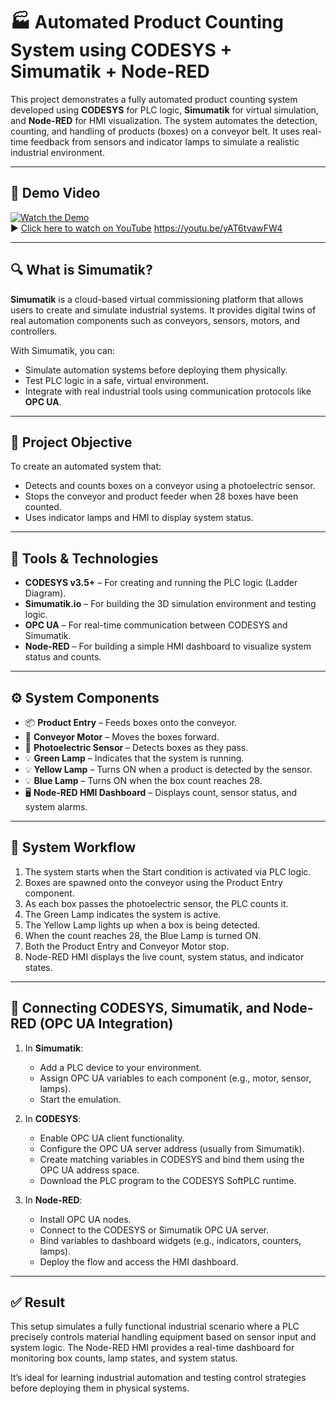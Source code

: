 # 🏭 Automated Product Counting System using CODESYS + Simumatik + Node-RED

This project demonstrates a fully automated product counting system developed using **CODESYS** for PLC logic, **Simumatik** for virtual simulation, and **Node-RED** for HMI visualization. The system automates the detection, counting, and handling of products (boxes) on a conveyor belt. It uses real-time feedback from sensors and indicator lamps to simulate a realistic industrial environment.

---

## 🎥 Demo Video
[![Watch the Demo](https://img.youtube.com/vi/9ufg_MycdEk/0.jpg)](https://youtu.be/9ufg_MycdEk)  
▶️ [Click here to watch on YouTube](https://youtu.be/9ufg_MycdEk)
https://youtu.be/yAT6tvawFW4

---

## 🔍 What is Simumatik?

**Simumatik** is a cloud-based virtual commissioning platform that allows users to create and simulate industrial systems. It provides digital twins of real automation components such as conveyors, sensors, motors, and controllers.

With Simumatik, you can:
- Simulate automation systems before deploying them physically.
- Test PLC logic in a safe, virtual environment.
- Integrate with real industrial tools using communication protocols like **OPC UA**.

---

## 🧠 Project Objective

To create an automated system that:
- Detects and counts boxes on a conveyor using a photoelectric sensor.
- Stops the conveyor and product feeder when 28 boxes have been counted.
- Uses indicator lamps and HMI to display system status.

---

## 🧰 Tools & Technologies

- **CODESYS v3.5+** – For creating and running the PLC logic (Ladder Diagram).  
- **Simumatik.io** – For building the 3D simulation environment and testing logic.  
- **OPC UA** – For real-time communication between CODESYS and Simumatik.  
- **Node-RED** – For building a simple HMI dashboard to visualize system status and counts.  

---

## ⚙️ System Components

- 📦 **Product Entry** – Feeds boxes onto the conveyor.  
- 🏃 **Conveyor Motor** – Moves the boxes forward.  
- 🔦 **Photoelectric Sensor** – Detects boxes as they pass.  
- 💡 **Green Lamp** – Indicates that the system is running.  
- 💡 **Yellow Lamp** – Turns ON when a product is detected by the sensor.  
- 💡 **Blue Lamp** – Turns ON when the box count reaches 28.  
- 🖥️ **Node-RED HMI Dashboard** – Displays count, sensor status, and system alarms.  

---

## 🔄 System Workflow

1. The system starts when the Start condition is activated via PLC logic.  
2. Boxes are spawned onto the conveyor using the Product Entry component.  
3. As each box passes the photoelectric sensor, the PLC counts it.  
4. The Green Lamp indicates the system is active.  
5. The Yellow Lamp lights up when a box is being detected.  
6. When the count reaches 28, the Blue Lamp is turned ON.  
7. Both the Product Entry and Conveyor Motor stop.  
8. Node-RED HMI displays the live count, system status, and indicator states.  

---

## 🔗 Connecting CODESYS, Simumatik, and Node-RED (OPC UA Integration)

1. In **Simumatik**:  
   - Add a PLC device to your environment.  
   - Assign OPC UA variables to each component (e.g., motor, sensor, lamps).  
   - Start the emulation.  

2. In **CODESYS**:  
   - Enable OPC UA client functionality.  
   - Configure the OPC UA server address (usually from Simumatik).  
   - Create matching variables in CODESYS and bind them using the OPC UA address space.  
   - Download the PLC program to the CODESYS SoftPLC runtime.  

3. In **Node-RED**:  
   - Install OPC UA nodes.  
   - Connect to the CODESYS or Simumatik OPC UA server.  
   - Bind variables to dashboard widgets (e.g., indicators, counters, lamps).  
   - Deploy the flow and access the HMI dashboard.  

---

## ✅ Result

This setup simulates a fully functional industrial scenario where a PLC precisely controls material handling equipment based on sensor input and system logic. The Node-RED HMI provides a real-time dashboard for monitoring box counts, lamp states, and system status.  

It’s ideal for learning industrial automation and testing control strategies before deploying them in physical systems.
